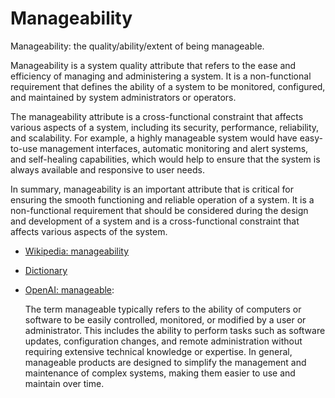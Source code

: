 # Manageability

Manageability: the quality/ability/extent of being manageable.

<div data-chatgpt-prompt="explain manageability (system quality attribute, cross-functional constraint, non-functional requirement)">Manageability is a system quality attribute that refers to the ease and efficiency of managing and administering a system. It is a non-functional requirement that defines the ability of a system to be monitored, configured, and maintained by system administrators or operators. 

The manageability attribute is a cross-functional constraint that affects various aspects of a system, including its security, performance, reliability, and scalability. For example, a highly manageable system would have easy-to-use management interfaces, automatic monitoring and alert systems, and self-healing capabilities, which would help to ensure that the system is always available and responsive to user needs. 

In summary, manageability is an important attribute that is critical for ensuring the smooth functioning and reliable operation of a system. It is a non-functional requirement that should be considered during the design and development of a system and is a cross-functional constraint that affects various aspects of the system.</div>

* [Wikipedia: manageability](https://wikipedia.org/wiki/manageability)

* [Dictionary]()

* [OpenAI: manageable](https:://openai.com): <div data-chatgpt-prompt="define manageable (computers and software)">The term manageable typically refers to the ability of computers or software to be easily controlled, monitored, or modified by a user or administrator. This includes the ability to perform tasks such as software updates, configuration changes, and remote administration without requiring extensive technical knowledge or expertise. In general, manageable products are designed to simplify the management and maintenance of complex systems, making them easier to use and maintain over time.</div>
